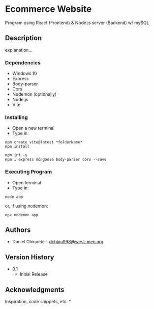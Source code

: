 # Ecommerce Website
Program using React (Frontend) & Node.js server (Backend) w/ mySQL 

## Description
explanation...

### Dependencies
* Windows 10
* Express
* Body-parser
* Cors
* Nodemon (optionally)
* Node.js
* Vite

### Installing
* Open a new terminal
* Type in:
```
npm create vite@latest *folderName*
npm install

npm int -y
npm i express mongoose body-parser cors --save
```

### Executing Program
* Open terminal
* Type in: 
```
node app
```
or, if using nodemon:
```
npx nodemon app
```

## Authors 

* Daniel Chiquete - dchiqu998@west-mec.org

## Version History 

* 0.1
    * Initial Release

## Acknowledgments

Inspiration, code snippets, etc.
* 
